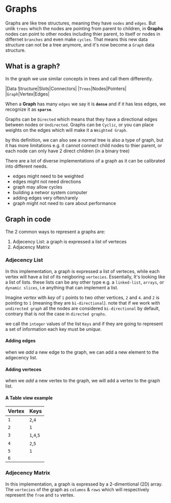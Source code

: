 # Graphs

Graphs are like tree structures, meaning they have `nodes` and `edges`. But unlik `trees` which the nodes are pointing from parent to children, in **Graphs** nodes can point to other nodes including thier parent, to itself or nodes in differnet `branches` and even make `cycles`. That means this new data structure can not be a tree anymore, and it's now become a `Graph` data structure.

## What is a graph?
In the graph we use similar concepts in trees and call them differently.

|Data Structure|Slots|Connectors|
|`Trees`|Nodes|Pointers|
|`Graph`|Vertex|Edges|

When a **Graph** has many `edges` we say it is **`dense`** and if it has less edges, we recognize it as **`sparse`**.

Graphs can be `Directed` which means that they have a directional edges between nodes or `Undirected`.
Graphs can be `Cyclic`, or you can place weights on the edges which will make it a `Weighted Graph`.

by this definition, we can also see a normal tree is also a type of graph, but it has more limitations e.g. it cannot connect child nodes to thier parent, or each node can only have 2 direct children (in a binary tree)

There are a lot of diverse implementations of a graph as it can be calibrated into different needs.
- edges might need to be weighted
- edges might not need directions
- graph may allow cycles
- building a networ system computer
- adding edges very often/rarely
- graph might not need to care about performance

## Graph in code

The 2 common ways to represent a graphs are:
1. Adjecency List: a graph is expressed a list of verteces
2. Adjacency Matrix

### Adjecency List
In this implementation, a graph is expressed a list of verteces, while each vertex will have a list of its neigboring `vertecies`. Essentially, It's looking like a list of lists. these lists can be any other type e.g. a `linked-list`, `arrays`, or `dynamic slices`, i.e anything that can implement a list.

Imagine _vertex_ with _key_ of `1` points to two other vertices, `2` and `4`. and `2` is pointing to `1` (meaning they are `bi-directional`). note that if we work with `undirected graph` all the nodes are considered `bi-directional` by default, contrary that is not the case in `directed graphs`.

we call the `integer` values of the list `Keys` and if they are going to represent a set of information each key must be _unique_.
#### Adding edges
when we _add_ a new edge to the graph, we can add a new element to the adgecency list. 
#### Adding verteces
when we _add_ a new vertex to the graph, we will add a vertex to the graph list. 

#### A Table view example
|Vertex|Keys|
|------|----|
|`1`|`2`,`4`|
|`2`|`1`|
|`3`|`1`,`4`,`5`|
|`4`|`2`,`5`|
|`5`|`1`|
|`6`||

### Adjecency Matrix
In this implementation, a graph is expressed by a 2-dimentional (2D) array. The `vertecies` of the graph as `columns` & `rows` which will respectively represent the `from` and `to` vertex.


